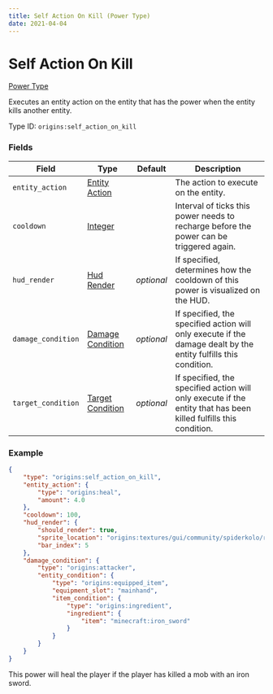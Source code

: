 ```yaml
---
title: Self Action On Kill (Power Type)
date: 2021-04-04
---
```


# Self Action On Kill

[Power Type](../power_types.md)

Executes an entity action on the entity that has the power when the entity kills another entity.

Type ID: `origins:self_action_on_kill`

### Fields

Field  | Type | Default | Description
-------|------|---------|-------------
`entity_action` | [Entity Action](../entity_actions.md) | | The action to execute on the entity.
`cooldown` | [Integer](../data_types/integer.md) | | Interval of ticks this power needs to recharge before the power can be triggered again.
`hud_render` | [Hud Render](../data_types/hud_render.md) | _optional_ | If specified, determines how the cooldown of this power is visualized on the HUD.
`damage_condition` | [Damage Condition](../damage_conditions.md) | _optional_ | If specified, the specified action will only execute if the damage dealt by the entity fulfills this condition.
`target_condition` | [Target Condition](../entity_conditions.md) | _optional_ | If specified, the specified action will only execute if the entity that has been killed fulfills this condition.


### Example
```json
{
    "type": "origins:self_action_on_kill",
    "entity_action": {
        "type": "origins:heal",
        "amount": 4.0
    },
    "cooldown": 100,
    "hud_render": {
        "should_render": true,
        "sprite_location": "origins:textures/gui/community/spiderkolo/resource_bar_01.png",
        "bar_index": 5
    },
    "damage_condition": {
        "type": "origins:attacker",
        "entity_condition": {
            "type": "origins:equipped_item",
            "equipment_slot": "mainhand",
            "item_condition": {
                "type": "origins:ingredient",
                "ingredient": {
                    "item": "minecraft:iron_sword"
                }
            }
        }
    }
}
```
This power will heal the player if the player has killed a mob with an iron sword.